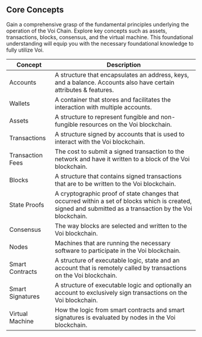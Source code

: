 ## Core Concepts

Gain a comprehensive grasp of the fundamental principles underlying the operation of the Voi Chain. Explore key concepts such as assets, transactions, blocks, consensus, and the virtual machine. This foundational understanding will equip you with the necessary foundational knowledge to fully utilize Voi.



| Concept      | Description |
| ------------ | ----------- |
| Accounts       | A structure that encapsulates an address, keys, and a balance. Accounts also have certain attributes & features. |
| Wallets    | A container that stores and facilitates the interaction with multiple accounts.        |
| Assets    | A structure to represent fungible and non-fungible resources on the Voi blockchain.        |
| Transactions    | A structure signed by accounts that is used to interact with the Voi blockchain.        |
| Transaction Fees    | The cost to submit a signed transaction to the network and have it written to a block of the Voi blockchain.        |
| Blocks    | A structure that contains signed transactions that are to be written to the Voi blockchain.        |
| State Proofs    | A cryptographic proof of state changes that occurred within a set of blocks which is created, signed and submitted as a transaction by the Voi blockchain.        |
| Consensus    | The way blocks are selected and written to the Voi blockchain.        |
| Nodes    | Machines that are running the necessary software to participate in the Voi blockchain.        |
| Smart Contracts    | A structure of executable logic, state and an account that is remotely called by transactions on the Voi blockchain.        |
| Smart Signatures    | A structure of executable logic and optionally an account to exclusively sign transactions on the Voi blockchain.        |
| Virtual Machine    | How the logic from smart contracts and smart signatures is evaluated by nodes in the Voi blockchain.        |